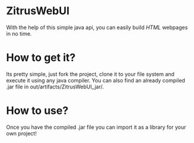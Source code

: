 # ZitrusWebUI
With the help of this simple java api, you can easily build _HTML_ webpages in no time.

# How to get it?
Its pretty simple, just fork the project, clone it to your file system and execute it using any java compiler.
You can also find an already compiled .jar file in out/artifacts/ZitrusWebUI_jar/.

# How to use?
Once you have the compiled .jar file you can import it as a library for your own project!
